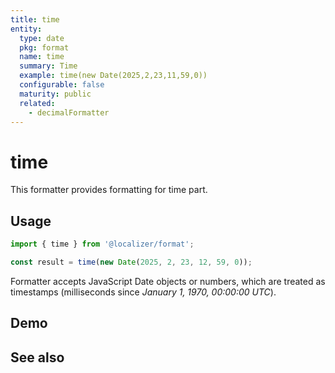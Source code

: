 ```yaml
---
title: time
entity:
  type: date
  pkg: format
  name: time
  summary: Time
  example: time(new Date(2025,2,23,11,59,0))
  configurable: false
  maturity: public
  related:
    - decimalFormatter
---
```


# time <Package name="format"/>

This formatter provides formatting for time part.

## Usage

```typescript twoslash
import { time } from '@localizer/format';

const result = time(new Date(2025, 2, 23, 12, 59, 0));
```

Formatter accepts JavaScript Date objects or numbers, which are treated as timestamps (milliseconds since _January 1, 1970, 00:00:00 UTC_).

## Demo

<script setup>
  import { ref } from 'vue';
  import { NForm, NFormItem } from 'naive-ui/es/form';
  import { NDatePicker } from 'naive-ui/es/date-picker';

  const value = ref(1742727540000);
</script>

<EntityDemo :args="[value]">
  <NFormItem label="Value">
    <NDatePicker v-model:value="value" type="datetime" />
  </NFormItem>
</EntityDemo>

## See also

<Entities />
